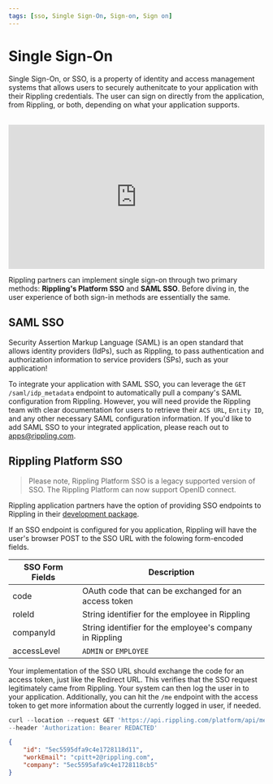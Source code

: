```yaml
---
tags: [sso, Single Sign-On, Sign-on, Sign on]
---
```


# Single Sign-On

Single Sign-On, or SSO, is a property of identity and access management systems that allows users to securely authenitcate to your application with their Rippling credentials. The user can sign on directly from the application, from Rippling, or both, depending on what your application supports.

<br />

<div style="position: relative; padding-bottom: 56.25%; height: 0;"><iframe src="https://www.loom.com/embed/e6c449912e1d4f319c36946d239fa8cc" frameborder="0" webkitallowfullscreen mozallowfullscreen allowfullscreen style="position: absolute; top: 0; left: 0; width: 100%; height: 100%;"></iframe></div>

Rippling partners can implement single sign-on through two primary methods: **Rippling's Platform SSO** and **SAML SSO**. Before diving in, the user experience of both sign-in methods are essentially the same.

## SAML SSO

Security Assertion Markup Language (SAML) is an open standard that allows identity providers (IdPs), such as Rippling, to pass authentication and authorization information to service providers (SPs), such as your application!

To integrate your application with SAML SSO, you can leverage the `GET /saml/idp_metadata` endpoint to automatically pull a company's SAML configuration from Rippling. However, you will need provide the Rippling team with clear documentation for users to retrieve their `ACS URL`, `Entity ID`, and any other necessary SAML configuration information. If you'd like to add SAML SSO to your integrated application, please reach out to apps@rippling.com.

## Rippling Platform SSO

> Please note, Rippling Platform SSO is a legacy supported version of SSO. The Rippling Platform can now support OpenID connect.

Rippling application partners have the option of providing SSO endpoints to Rippling in their [development package](https://developer.rippling.com/docs/rippling-api/docs/Submit/development-package.md).

If an SSO endpoint is configured for you application, Rippling will have the user's browser POST to the SSO URL with the folowing form-encoded fields.

SSO Form Fields | Description
----------------|----------------------------------------------------------
code            | OAuth code that can be exchanged for an access token
roleId          | String identifier for the employee in Rippling
companyId       | String identifier for the employee's company in Rippling
accessLevel     | `ADMIN` or `EMPLOYEE`

Your implementation of the SSO URL should exchange the code for an access token, just like the Redirect URL. This verifies that the SSO request legitimately came from Rippling. Your system can then log the user in to your application. Additionally, you can hit the `/me` endpoint with the access token to get more information about the currently logged in user, if needed.

<!--
type: tab
title: Request
-->
```js
curl --location --request GET 'https://api.rippling.com/platform/api/me' \
--header 'Authorization: Bearer REDACTED'
```
<!--
type: tab
title: Response
-->
```json
{
    "id": "5ec5595dfa9c4e1728118d11",
    "workEmail": "cpitt+2@rippling.com",
    "company": "5ec5595afa9c4e1728118cb5"
}
```
<!-- type: tab-end -->
